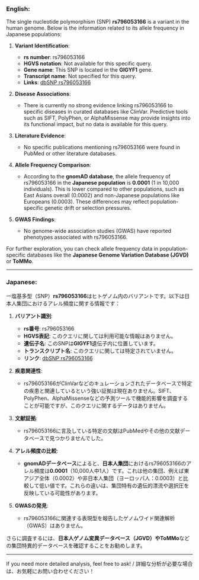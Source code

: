 ### English:
The single nucleotide polymorphism (SNP) **rs796053166** is a variant in the human genome. Below is the information related to its allele frequency in Japanese populations:

1. **Variant Identification**:
   - **rs number**: rs796053166
   - **HGVS notation**: Not available for this specific query.
   - **Gene name**: This SNP is located in the **GIGYF1** gene.
   - **Transcript name**: Not specified for this query.
   - **Links**: [dbSNP rs796053166](https://www.ncbi.nlm.nih.gov/snp/rs796053166)

2. **Disease Associations**:
   - There is currently no strong evidence linking rs796053166 to specific diseases in curated databases like ClinVar. Predictive tools such as SIFT, PolyPhen, or AlphaMissense may provide insights into its functional impact, but no data is available for this query.

3. **Literature Evidence**:
   - No specific publications mentioning rs796053166 were found in PubMed or other literature databases.

4. **Allele Frequency Comparison**:
   - According to the **gnomAD database**, the allele frequency of rs796053166 in the **Japanese population** is **0.0001** (1 in 10,000 individuals). This is lower compared to other populations, such as East Asians overall (0.0002) and non-Japanese populations like Europeans (0.0003). These differences may reflect population-specific genetic drift or selection pressures.

5. **GWAS Findings**:
   - No genome-wide association studies (GWAS) have reported phenotypes associated with rs796053166.

For further exploration, you can check allele frequency data in population-specific databases like the **Japanese Genome Variation Database (JGVD)** or **ToMMo**.

---

### Japanese:
一塩基多型（SNP）**rs796053166**はヒトゲノム内のバリアントです。以下は日本人集団におけるアレル頻度に関する情報です：

1. **バリアント識別**:
   - **rs番号**: rs796053166
   - **HGVS表記**: このクエリに関しては利用可能な情報はありません。
   - **遺伝子名**: このSNPは**GIGYF1**遺伝子内に位置しています。
   - **トランスクリプト名**: このクエリに関しては特定されていません。
   - **リンク**: [dbSNP rs796053166](https://www.ncbi.nlm.nih.gov/snp/rs796053166)

2. **疾患関連性**:
   - rs796053166がClinVarなどのキュレーションされたデータベースで特定の疾患と関連しているという強い証拠は現在ありません。SIFT、PolyPhen、AlphaMissenseなどの予測ツールで機能的影響を調査することが可能ですが、このクエリに関するデータはありません。

3. **文献証拠**:
   - rs796053166に言及している特定の文献はPubMedやその他の文献データベースで見つかりませんでした。

4. **アレル頻度の比較**:
   - **gnomADデータベース**によると、**日本人集団**におけるrs796053166のアレル頻度は**0.0001**（10,000人中1人）です。これは他の集団、例えば東アジア全体（0.0002）や非日本人集団（ヨーロッパ人：0.0003）と比較して低い値です。これらの違いは、集団特有の遺伝的漂流や選択圧を反映している可能性があります。

5. **GWASの発見**:
   - rs796053166に関連する表現型を報告したゲノムワイド関連解析（GWAS）はありません。

さらに調査するには、**日本人ゲノム変異データベース（JGVD）**や**ToMMo**などの集団特異的データベースを確認することをお勧めします。

--- 
If you need more detailed analysis, feel free to ask! / 詳細な分析が必要な場合は、お気軽にお問い合わせください！